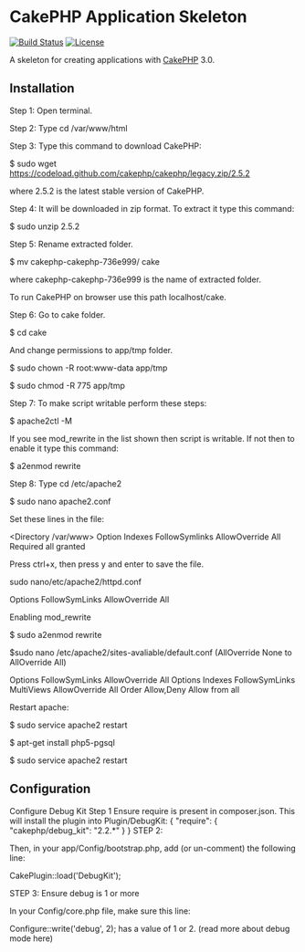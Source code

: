# CakePHP Application Skeleton

[![Build Status](https://api.travis-ci.org/cakephp/app.png)](https://travis-ci.org/cakephp/app)
[![License](https://poser.pugx.org/cakephp/app/license.svg)](https://packagist.org/packages/cakephp/app)

A skeleton for creating applications with [CakePHP](http://cakephp.org) 3.0.

## Installation

Step 1: Open terminal.

Step 2: Type cd /var/www/html

Step 3: Type this command to download CakePHP:

$ sudo wget https://codeload.github.com/cakephp/cakephp/legacy.zip/2.5.2

where 2.5.2 is the latest stable version of CakePHP.

Step 4: It will be downloaded in zip format. To extract it type this command:

$ sudo unzip 2.5.2

Step 5: Rename extracted folder.

$ mv cakephp-cakephp-736e999/ cake

where cakephp-cakephp-736e999 is the name of extracted folder.

To run CakePHP on browser use this path localhost/cake.


Step 6: Go to cake folder.

$ cd cake

And change permissions to app/tmp folder.

$ sudo chown -R root:www-data app/tmp

$ sudo chmod -R 775 app/tmp

Step 7: To make script writable perform these steps:

$ apache2ctl -M

If you see mod_rewrite in the list shown then script is writable. If not then to enable it type this command:

$ a2enmod rewrite

Step 8: Type cd /etc/apache2

$ sudo nano  apache2.conf

Set these lines in the file:

<Directory /var/www>
  Option Indexes FollowSymlinks
  AllowOverride All
  Required all granted
</Directory>

Press ctrl+x, then press y and enter to save the file.

sudo nano/etc/apache2/httpd.conf

<Directory />
  Options FollowSymLinks
  AllowOverride All
</Directory>

Enabling mod_rewrite

$ sudo a2enmod rewrite


$sudo nano /etc/apache2/sites-avaliable/default.conf (AllOverride None to AllOverride All)

<Directory />
  Options FollowSymLinks
  AllowOverride All
</Directory>
<Directory /var/www>
  Options Indexes FollowSymLinks MultiViews
  AllowOverride All
  Order Allow,Deny
  Allow from all
</Directory>

Restart apache:

$ sudo service apache2 restart

$ apt-get install php5-pgsql

$ sudo service apache2 restart


## Configuration
Configure Debug Kit
Step 1
Ensure require is present in composer.json. This will install the plugin into Plugin/DebugKit:
{
    "require": {
        "cakephp/debug_kit": "2.2.*"
    }
}
STEP 2:

Then, in your app/Config/bootstrap.php, add (or un-comment) the following line:

CakePlugin::load('DebugKit');

STEP 3: Ensure debug is 1 or more

In your Config/core.php file, make sure this line:

Configure::write('debug', 2);
has a value of 1 or 2. (read more about debug mode here)

